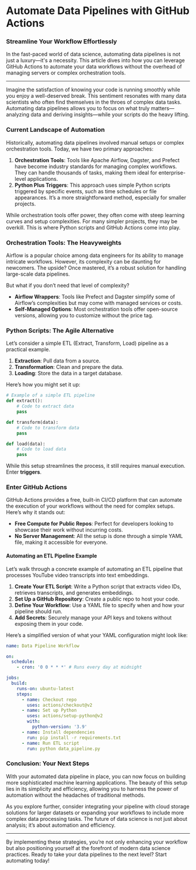 # Automate Data Pipelines with GitHub Actions

### Streamline Your Workflow Effortlessly

In the fast-paced world of data science, automating data pipelines is not just a luxury—it's a necessity. This article dives into how you can leverage GitHub Actions to automate your data workflows without the overhead of managing servers or complex orchestration tools. 

* * *

Imagine the satisfaction of knowing your code is running smoothly while you enjoy a well-deserved break. This sentiment resonates with many data scientists who often find themselves in the throes of complex data tasks. Automating data pipelines allows you to focus on what truly matters—analyzing data and deriving insights—while your scripts do the heavy lifting.

### Current Landscape of Automation

Historically, automating data pipelines involved manual setups or complex orchestration tools. Today, we have two primary approaches:
1. **Orchestration Tools**: Tools like Apache Airflow, Dagster, and Prefect have become industry standards for managing complex workflows. They can handle thousands of tasks, making them ideal for enterprise-level applications.
2. **Python Plus Triggers**: This approach uses simple Python scripts triggered by specific events, such as time schedules or file appearances. It’s a more straightforward method, especially for smaller projects.

While orchestration tools offer power, they often come with steep learning curves and setup complexities. For many simpler projects, they may be overkill. This is where Python scripts and GitHub Actions come into play.

### Orchestration Tools: The Heavyweights

Airflow is a popular choice among data engineers for its ability to manage intricate workflows. However, its complexity can be daunting for newcomers. The upside? Once mastered, it’s a robust solution for handling large-scale data pipelines. 

But what if you don’t need that level of complexity? 

- **Airflow Wrappers**: Tools like Prefect and Dagster simplify some of Airflow’s complexities but may come with managed services or costs.
- **Self-Managed Options**: Most orchestration tools offer open-source versions, allowing you to customize without the price tag.

### Python Scripts: The Agile Alternative

Let’s consider a simple ETL (Extract, Transform, Load) pipeline as a practical example. 

1. **Extraction**: Pull data from a source.
2. **Transformation**: Clean and prepare the data.
3. **Loading**: Store the data in a target database.

Here’s how you might set it up:

```python
# Example of a simple ETL pipeline
def extract():
    # Code to extract data
    pass

def transform(data):
    # Code to transform data
    pass

def load(data):
    # Code to load data
    pass
```

While this setup streamlines the process, it still requires manual execution. Enter **triggers**.

### Enter GitHub Actions

GitHub Actions provides a free, built-in CI/CD platform that can automate the execution of your workflows without the need for complex setups. Here’s why it stands out:

- **Free Compute for Public Repos**: Perfect for developers looking to showcase their work without incurring costs.
- **No Server Management**: All the setup is done through a simple YAML file, making it accessible for everyone.

#### Automating an ETL Pipeline Example

Let’s walk through a concrete example of automating an ETL pipeline that processes YouTube video transcripts into text embeddings.

1. **Create Your ETL Script**: Write a Python script that extracts video IDs, retrieves transcripts, and generates embeddings.
2. **Set Up a GitHub Repository**: Create a public repo to host your code.
3. **Define Your Workflow**: Use a YAML file to specify when and how your pipeline should run.
4. **Add Secrets**: Securely manage your API keys and tokens without exposing them in your code.

Here’s a simplified version of what your YAML configuration might look like:

```yaml
name: Data Pipeline Workflow

on:
  schedule:
    - cron: '0 0 * * *' # Runs every day at midnight

jobs:
  build:
    runs-on: ubuntu-latest
    steps:
      - name: Checkout repo
        uses: actions/checkout@v2
      - name: Set up Python
        uses: actions/setup-python@v2
        with:
          python-version: '3.9'
      - name: Install dependencies
        run: pip install -r requirements.txt
      - name: Run ETL script
        run: python data_pipeline.py
```

### Conclusion: Your Next Steps

With your automated data pipeline in place, you can now focus on building more sophisticated machine learning applications. The beauty of this setup lies in its simplicity and efficiency, allowing you to harness the power of automation without the headaches of traditional methods.

As you explore further, consider integrating your pipeline with cloud storage solutions for larger datasets or expanding your workflows to include more complex data processing tasks. The future of data science is not just about analysis; it’s about automation and efficiency.

* * *

By implementing these strategies, you’re not only enhancing your workflow but also positioning yourself at the forefront of modern data science practices. Ready to take your data pipelines to the next level? Start automating today!